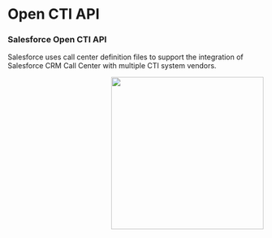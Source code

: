 # Open CTI API

### Salesforce Open CTI API
Salesforce uses call center definition files to support the integration of Salesforce CRM Call Center with multiple CTI system vendors.

[<img src="https://media.licdn.com/mpr/mpr/shrinknp_800_800/p/7/005/0a7/1e9/0d4b9dc.png" align="right" width="300">](https://login.salesforce.com/)

